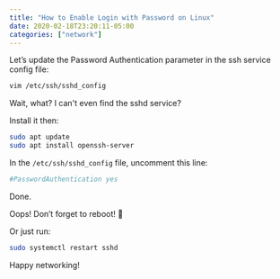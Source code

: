 ```yaml
---
title: "How to Enable Login with Password on Linux"
date: 2020-02-18T23:20:11-05:00
categories: ["network"]
---
```


Let’s update the Password Authentication parameter in the ssh service config file:

```bash
vim /etc/ssh/sshd_config
```

Wait, what? I can't even find the sshd service?

Install it then:

```bash
sudo apt update
sudo apt install openssh-server
```

In the `/etc/ssh/sshd_config` file, uncomment this line:

```bash
#PasswordAuthentication yes
```

Done.

Oops! Don’t forget to reboot! 🙂

Or just run:

```bash
sudo systemctl restart sshd
```

Happy networking!
